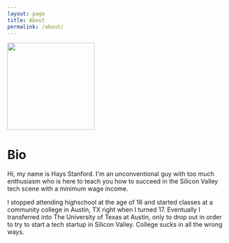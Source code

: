 ```yaml
---
layout: page
title: About
permalink: /about/
---
```


<img src="https://www.haysstanford.com/assets/images/face-pic.jpg" width="200" height="200" style=""/> 
<h1>Bio</h1> Hi, my name is Hays Stanford. I'm an unconventional guy with too much enthusiasm who is here to teach you how to succeed in the Silicon Valley tech scene with a minimum wage income. 

I stopped attending highschool at the age of 16 and started classes at a community college in Austin, TX right when I turned 17. Eventually I transferred into The University of Texas at Austin, only to drop out in order to try to start a tech startup in Silicon Valley. College sucks in all the wrong ways.
